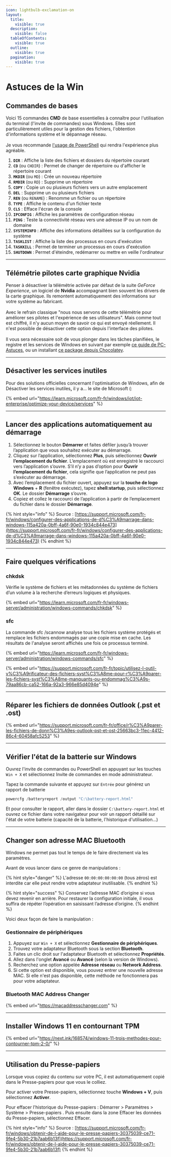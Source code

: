 ```yaml
---
icon: lightbulb-exclamation-on
layout:
  title:
    visible: true
  description:
    visible: false
  tableOfContents:
    visible: true
  outline:
    visible: true
  pagination:
    visible: true
---
```


# Astuces de la Win

## Commandes de bases

Voici 15 commandes **CMD** de base essentielles à connaître pour l'utilisation du terminal (l'invite de commandes) sous Windows. Elles sont particulièrement utiles pour la gestion des fichiers, l'obtention d'informations système et le dépannage réseau.\
\
Je vous recommande [l'usage de PowerShell](https://learn.microsoft.com/fr-fr/powershell/scripting/install/installing-powershell-on-windows?view=powershell-7.4) qui rendra l'expérience plus agréable.

1. **`DIR`** : Affiche la liste des fichiers et dossiers du répertoire courant
2. **`CD`** (ou `CHDIR`) : Permet de changer de répertoire ou d'afficher le répertoire courant
3. **`MKDIR`** (ou `MD`) : Crée un nouveau répertoire
4. **`RMDIR`** (ou `RD`) : Supprime un répertoire
5. **`COPY`** : Copie un ou plusieurs fichiers vers un autre emplacement
6. **`DEL`** : Supprime un ou plusieurs fichiers
7. **`REN`** (ou `RENAME`) : Renomme un fichier ou un répertoire
8. **`TYPE`** : Affiche le contenu d'un fichier texte
9. **`CLS`** : Efface l'écran de la console
10. **`IPCONFIG`** : Affiche les paramètres de configuration réseau
11. **`PING`** : Teste la connectivité réseau vers une adresse IP ou un nom de domaine
12. **`SYSTEMINFO`** : Affiche des informations détaillées sur la configuration du système
13. **`TASKLIST`** : Affiche la liste des processus en cours d'exécution
14. **`TASKKILL`** : Permet de terminer un processus en cours d'exécution
15. **`SHUTDOWN`** : Permet d'éteindre, redémarrer ou mettre en veille l'ordinateur

***

## Télémétrie pilotes carte graphique Nvidia

Penser à désactiver la télémétrie activée par défaut de la suite _GeForce Experience_, un logiciel de **Nvidia** accompagnant bien souvent les drivers de la carte graphique. Ils remontent automatiquement des informations sur votre système au fabricant.\
\
Avec le refrain classique "nous nous servons de cette télémétrie pour améliorer ses pilotes et l'expérience de ses utilisateurs". Mais comme tout est chiffré, il n'y aucun moyen de savoir ce qui est envoyé réellement. Il n'est possible de désactiver cette option depuis l'interface des pilotes.\
\
Il vous sera nécessaire soit de vous plonger dans les tâches planifiées, le registre et les services de Windows en suivant par exemple [ce guide de PC-Astuces](https://www.pcastuces.com/pratique/astuces/4871.htm), ou un installant [ce package depuis Chocolatey](https://chocolatey.org/packages/disable-nvidia-telemetry).

***

## **Désactiver les services inutiles**

Pour des solutions officielles concernant l'optimisation de Windows, afin de Désactiver les services inutile&#x73;**,** il y a... le site de Microsoft (:

{% embed url="https://learn.microsoft.com/fr-fr/windows/iot/iot-enterprise/optimize-your-device/services" %}

***

## Lancer des applications automatiquement au démarrage

1. Sélectionnez le bouton **Démarrer** et faites défiler jusqu’à trouver l’application que vous souhaitez exécuter au démarrage.
2. Cliquez sur l’application, sélectionnez **Plus**, puis sélectionnez **Ouvrir l’emplacement du fichier**. L’emplacement où est enregistré le raccourci vers l’application s’ouvre. S’il n’y a pas d’option pour **Ouvrir l’emplacement du fichier**, cela signifie que l’application ne peut pas s’exécuter au démarrage.
3. Avec l’emplacement du fichier ouvert, appuyez sur la **touche de logo Windows** + **R** (fenêtre exécutez), tapez **shell:startup**, puis sélectionnez **OK**. Le dossier **Démarrage** s’ouvre.
4. Copiez et collez le raccourci de l’application à partir de l’emplacement du fichier dans le dossier **Démarrage**.

{% hint style="info" %}
Source : [https://support.microsoft.com/fr-fr/windows/configurer-des-applications-de-d%C3%A9marrage-dans-windows-115a420a-0bff-4a6f-90e0-1934c844e473](https://support.microsoft.com/fr-fr/windows/configurer-des-applications-de-d%C3%A9marrage-dans-windows-115a420a-0bff-4a6f-90e0-1934c844e473)
{% endhint %}

***

## Faire quelques vérifications

### chkdsk

Vérifie le système de fichiers et les métadonnées du système de fichiers d’un volume à la recherche d’erreurs logiques et physiques.&#x20;

{% embed url="https://learn.microsoft.com/fr-fr/windows-server/administration/windows-commands/chkdsk" %}

### sfc

La commande sfc /scannow analyse tous les fichiers système protégés et remplace les fichiers endommagés par une copie mise en cache. Les résultats de l'analyse seront affichés une fois ce processus terminé.

{% embed url="https://learn.microsoft.com/fr-fr/windows-server/administration/windows-commands/sfc" %}

{% embed url="https://support.microsoft.com/fr-fr/topic/utilisez-l-outil-v%C3%A9rificateur-des-fichiers-syst%C3%A8me-pour-r%C3%A9parer-les-fichiers-syst%C3%A8me-manquants-ou-endommag%C3%A9s-79aa86cb-ca52-166a-92a3-966e85d4094e" %}

***

## Réparer les fichiers de données Outlook (.pst et .ost) <a href="#page-header" id="page-header"></a>

{% embed url="https://support.microsoft.com/fr-fr/office/r%C3%A9parer-les-fichiers-de-donn%C3%A9es-outlook-pst-et-ost-25663bc3-11ec-4412-86c4-60458afc5253" %}

***

## Vérifier l'état de la batterie sur Windows

Ouvrez l'invite de commandes ou PowerShell en appuyant sur les touches `Win + X` et sélectionnez Invite de commandes en mode administrateur.&#x20;

Tapez la commande suivante et appuyez sur `Entrée` pour générez un rapport de batterie

```powershell
powercfg /batteryreport /output "C:\battery-report.html"
```

Et pour consulter le rapport, aller dans le dossier `C:\battery-report.html` et ouvrez ce fichier dans votre navigateur pour voir un rapport détaillé sur l'état de votre batterie (capacité de la batterie, l'historique d'utilisation...)

***

## Changer son adresse MAC Bluetooth <a href="#article-title" id="article-title"></a>

Windows ne permet pas tout le temps de le faire directement via les paramètres.

Avant de vous lancer dans ce genre de manipulations :&#x20;

{% hint style="danger" %}
L'adresse `00:00:00:00:00:00` (tous zéros) est interdite car elle peut rendre votre adaptateur inutilisable.
{% endhint %}

{% hint style="success" %}
Conservez l’adresse MAC d’origine si vous devez revenir en arrière. Pour restaurer la configuration initiale, il vous suffira de répéter l’opération en saisissant l’adresse d’origine.
{% endhint %}

Voici deux façon de faire la manipulation :

### **Gestionnaire de périphériques**

1. Appuyez sur `Win + X` et sélectionnez **Gestionnaire de périphériques**.
2. Trouvez votre adaptateur Bluetooth sous la section **Bluetooth**.
3. Faites un clic droit sur l'adaptateur Bluetooth et sélectionnez **Propriétés**.
4. Allez dans l'onglet **Avancé** ou **Avancé** (selon la version de Windows).
5. Recherchez une option appelée **Adresse réseau** ou **Network Address**.
6. Si cette option est disponible, vous pouvez entrer une nouvelle adresse MAC. Si elle n'est pas disponible, cette méthode ne fonctionnera pas pour votre adaptateur.

### Bluetooth MAC Address Changer

{% embed url="https://macaddresschanger.com" %}

***

## Installer Windows 11 en contournant TPM

{% embed url="https://next.ink/168574/windows-11-trois-methodes-pour-contourner-tpm-2-0/" %}

***

## Utilisation du Presse-papiers <a href="#page-header" id="page-header"></a>

Lorsque vous copiez du contenu sur votre PC, il est automatiquement copié dans le Presse-papiers pour que vous le colliez.

Pour activer votre Presse-papiers, sélectionnez touche **Windows + V**, puis sélectionnez **Activer**.&#x20;

Pour effacer l'historique du Presse-papiers  : Démarrer  > Paramètres  > Système  > Presse-papiers . Puis ensuite dans la zone Effacer les données du Presse-papiers, sélectionnez Effacer.

{% hint style="info" %}
Source : [https://support.microsoft.com/fr-fr/windows/obtenir-de-l-aide-pour-le-presse-papiers-30375039-ce71-9fe4-5b30-21b7aab6b13f](https://support.microsoft.com/fr-fr/windows/obtenir-de-l-aide-pour-le-presse-papiers-30375039-ce71-9fe4-5b30-21b7aab6b13f)
{% endhint %}
